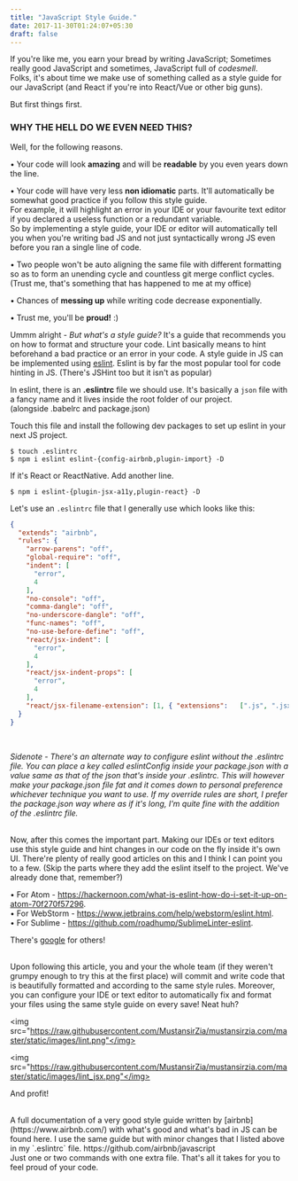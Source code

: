 ```yaml
---
title: "JavaScript Style Guide."
date: 2017-11-30T01:24:07+05:30
draft: false
---
```


If you're like me, you earn your bread by writing JavaScript; Sometimes really good JavaScript and sometimes, JavaScript full of <i>codesmell</i>. <br />
Folks, it's about time we make use of something called as a style guide for our JavaScript (and React if you're into React/Vue or other big guns).

But first things first.
<h3>WHY THE HELL DO WE EVEN NEED THIS?</h3>
Well, for the following reasons.

• Your code will look <b>amazing</b> and will be <b>readable</b> by you even years down the line.

• Your code will have very less <b>non idiomatic</b> parts. It'll automatically be somewhat good practice if you follow this style guide. <br />For example, it will highlight an error in your IDE or your favourite text editor if you declared a useless function or a redundant variable. <br /> So by implementing a style guide, your IDE or editor will automatically tell you when you're writing bad JS and not just syntactically wrong JS even before you ran a single line of code.

• Two people won't be auto aligning the same file with different formatting so as to form an unending cycle and countless git merge conflict cycles. (Trust me, that's something that has happened to me at my office)<br />

• Chances of <b>messing up</b> while writing code decrease exponentially. <br />

• Trust me, you'll be <b>proud!</b> :)

Ummm alright - <i>But what's a style guide?</i> It's a guide that recommends you on how to format and structure your code. Lint basically means to hint beforehand a bad practice or an error in your code. A style guide in JS can be implemented using [eslint](https://eslint.org/). Eslint is by far the most popular tool for code hinting in JS. (There's JSHint too but it isn't as popular)

In eslint, there is an <b>.eslintrc</b> file we should use. It's basically a `json` file with a fancy name and it lives inside the root folder of our project. <br />(alongside .babelrc and package.json) <br />

 Touch this file and install the following dev packages to set up eslint in your next JS project. <br />

`$ touch .eslintrc` <br />
`$ npm i eslint eslint-{config-airbnb,plugin-import} -D`

If it's React or ReactNative. Add another line. <br />

`$ npm i eslint-{plugin-jsx-a11y,plugin-react} -D`

Let's use an `.eslintrc` file that I generally use which looks like this:
```json
{
  "extends": "airbnb",
  "rules": {
    "arrow-parens": "off",
    "global-require": "off",
    "indent": [
      "error",
      4
    ],
    "no-console": "off",
    "comma-dangle": "off",
    "no-underscore-dangle": "off",
    "func-names": "off",
    "no-use-before-define": "off",
    "react/jsx-indent": [
      "error",
      4
    ],
    "react/jsx-indent-props": [
      "error",
      4
    ],
    "react/jsx-filename-extension": [1, { "extensions":   [".js", ".jsx"] }]
  }
}
```
<br />

<i>Sidenote - There's an alternate way to configure eslint without the .eslintrc file. You can place a key called eslintConfig inside your package.json with a value same as that of the json that's inside your .eslintrc. This will however make your package.json file fat and it comes down to personal preference whichever technique you want to use. If my override rules are short, I prefer the package.json way where as if it's long, I'm quite fine with the addition of the .eslintrc file.</i>

<br />
Now, after this comes the important part.
Making our IDEs or text editors use this style guide and hint changes in our code on the fly inside it's own UI.
There're plenty of really good articles on this and I think I can point you to a few. (Skip the parts where they add the eslint itself to the project. We've already done that, remember?)

• For Atom - https://hackernoon.com/what-is-eslint-how-do-i-set-it-up-on-atom-70f270f57296. <br />
• For WebStorm - https://www.jetbrains.com/help/webstorm/eslint.html. <br />
• For Sublime - https://github.com/roadhump/SublimeLinter-eslint.

There's [google](http://www.google.com) for others!

<br />
Upon following this article, you and your the whole team (if they weren't grumpy enough to try this at the first place) will commit and write code that is beautifully formatted and according to the same style rules. Moreover, you can configure your IDE or text editor to automatically fix and format your files using the same style guide on every save! Neat huh?

<img src="https://raw.githubusercontent.com/MustansirZia/mustansirzia.com/master/static/images/lint.png"</img>
<br />

<img src="https://raw.githubusercontent.com/MustansirZia/mustansirzia.com/master/static/images/lint_jsx.png"</img>

And profit!

<br />
A full documentation of a very good style guide written by [airbnb](https://www.airbnb.com/) with what's good and what's bad in JS can be found here. I  use the same guide but with minor changes that I listed above in my `.eslintrc` file.
https://github.com/airbnb/javascript

<br />
Just one or two commands with one extra file. That's all it takes for you to feel proud of your code.
